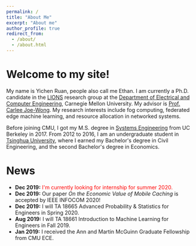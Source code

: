 ```yaml
---
permalink: /
title: "About Me"
excerpt: "About me"
author_profile: true
redirect_from: 
  - /about/
  - /about.html
---
```


Welcome to my site!
======

My name is Yichen Ruan, people also call me Ethan. I am currently a Ph.D. candidate in the [LIONS](https://research.ece.cmu.edu/lions/index.html) 
research group at the [Department of Electrical and Computer Engineering](https://www.ece.cmu.edu/), Carnegie Mellon University. 
My advisor is [Prof. Carlee Joe-Wong](https://www.andrew.cmu.edu/user/cjoewong/). My research interests include fog computing, federated edge machine learning, 
and resource allocation in networked systems.

Before joining CMU, I got my M.S. degree in [Systems Engineering](https://www.ce.berkeley.edu/programs/sys) from UC Berkeley in 2017.
From 2012 to 2016, I am an undergraduate student in [Tsinghua University](http://www.tsinghua.edu.cn/publish/thu2018en/index.html), 
where I earned my Bachelor's degree in Civil Engineering, and the second Bachelor's degree in Economics.

News
======
* <b>Dec 2019:</b> <span style="color:red">I'm currently looking for internship for summer 2020.</span><br />
* <b>Dec 2019:</b> Our paper *On the Economic Value of Mobile Caching* is accepted by IEEE INFOCOM 2020!<br />
* <b>Dec 2019:</b> I will TA 18665 Advanced Probability & Statistics for Engineers in Spring 2020.<br />
* <b>Aug 2019:</b> I will TA 18661 Introduction to Machine Learning for Engineers in Fall 2019.<br />
* <b>Jan 2019:</b> I received the Ann and Martin McGuinn Graduate Fellowship from CMU ECE.<br />